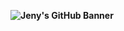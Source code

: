 **![Jeny's GitHub Banner](https://www.dongee.com/tutoriales/content/images/2023/01/image-70.png)**

